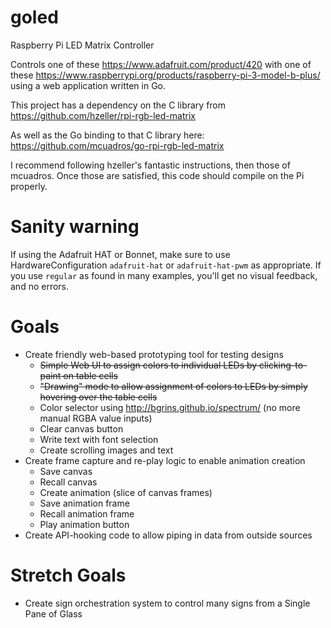 # goled
Raspberry Pi LED Matrix Controller

Controls one of these https://www.adafruit.com/product/420 with one of these https://www.raspberrypi.org/products/raspberry-pi-3-model-b-plus/ using a web application written in Go.

This project has a dependency on the C library from https://github.com/hzeller/rpi-rgb-led-matrix

As well as the Go binding to that C library here: https://github.com/mcuadros/go-rpi-rgb-led-matrix

I recommend following hzeller's fantastic instructions, then those of mcuadros.
Once those are satisfied, this code should compile on the Pi properly.

# Sanity warning

If using the Adafruit HAT or Bonnet, make sure to use HardwareConfiguration `adafruit-hat` or `adafruit-hat-pwm` as appropriate. If you use `regular` as found in many examples, you'll get no visual feedback, and no errors.


# Goals
- Create friendly web-based prototyping tool for testing designs
  - ~~Simple Web UI to assign colors to individual LEDs by clicking-to-paint on table cells~~
  - ~~"Drawing" mode to allow assignment of colors to LEDs by simply hovering over the table cells~~
  - Color selector using http://bgrins.github.io/spectrum/ (no more manual RGBA value inputs)
  - Clear canvas button
  - Write text with font selection
  - Create scrolling images and text
- Create frame capture and re-play logic to enable animation creation
  - Save canvas
  - Recall canvas
  - Create animation (slice of canvas frames)
  - Save animation frame
  - Recall animation frame
  - Play animation button
- Create API-hooking code to allow piping in data from outside sources

# Stretch Goals
- Create sign orchestration system to control many signs from a Single Pane of Glass
